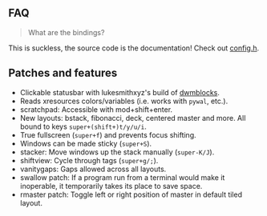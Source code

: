 ## FAQ

> What are the bindings?

This is suckless, the source code is the documentation! Check out [config.h](config.h).

## Patches and features

- Clickable statusbar with lukesmithxyz's build of [dwmblocks](https://github.com/lukesmithxyz/dwmblocks).
- Reads xresources colors/variables (i.e. works with `pywal`, etc.).
- scratchpad: Accessible with mod+shift+enter.
- New layouts: bstack, fibonacci, deck, centered master and more. All bound to keys `super+(shift+)t/y/u/i`.
- True fullscreen (`super+f`) and prevents focus shifting.
- Windows can be made sticky (`super+S`).
- stacker: Move windows up the stack manually (`super-K/J`).
- shiftview: Cycle through tags (`super+g/;`).
- vanitygaps: Gaps allowed across all layouts.
- swallow patch: If a program run from a terminal would make it inoperable, it temporarily takes its place to save space.
- rmaster patch: Toggle left or right position of master in default tiled layout.

